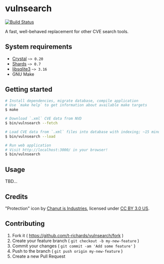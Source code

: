 # vulnsearch

[![Build Status](https://travis-ci.org/t-richards/vulnsearch.svg?branch=master)](https://travis-ci.org/t-richards/vulnsearch)

A fast, well-behaved replacement for other CVE search tools.

## System requirements

 - [Crystal][crystal] `~> 0.20`
 - [Shards][shards] `~> 0.7`
 - [libsqlite3][sqlite] `~> 3.16`
 - GNU Make

## Getting started

```bash
# Install dependencies, migrate database, compile application
# Use `make help` to get information about available make targets
$ make

# Download `.xml` CVE data from NVD
$ bin/vulnsearch --fetch

# Load CVE data from `.xml` files into database with indexing; ~15 minutes.
$ bin/vulnsearch --load

# Run web application
# Visit http://localhost:3000/ in your browser!
$ bin/vulnsearch
```

## Usage

TBD...

## Credits

"Protection" icon by [Chanut is Industries][chanut-is-industries], licensed under [CC BY 3.0 US][cc-by-30-us].

## Contributing

1. Fork it ( https://github.com/t-richards/vulnsearch/fork )
2. Create your feature branch ( `git checkout -b my-new-feature` )
3. Commit your changes ( `git commit -am 'Add some feature'` )
4. Push to the branch ( `git push origin my-new-feature` )
5. Create a new Pull Request

[crystal]: https://crystal-lang.org/
[shards]: https://github.com/crystal-lang/shards
[sqlite]: https://www.sqlite.org/
[chanut-is-industries]: https://thenounproject.com/chanut-is/
[cc-by-30-us]: https://creativecommons.org/licenses/by/3.0/us/

